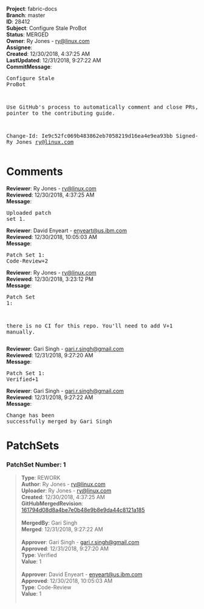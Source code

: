 <strong>Project</strong>: fabric-docs<br><strong>Branch</strong>: master<br><strong>ID</strong>: 28412<br><strong>Subject</strong>: Configure Stale ProBot<br><strong>Status</strong>: MERGED<br><strong>Owner</strong>: Ry Jones - ry@linux.com<br><strong>Assignee</strong>:<br><strong>Created</strong>: 12/30/2018, 4:37:25 AM<br><strong>LastUpdated</strong>: 12/31/2018, 9:27:22 AM<br><strong>CommitMessage</strong>:<br><pre>Configure Stale ProBot

Use GitHub's process to automatically comment
and close PRs, with a pointer to the contributing
guide.

Change-Id: Ie9c52fc069b483862eb7058219d16ea4e9ea93bb
Signed-off-by: Ry Jones <ry@linux.com>
</pre><h1>Comments</h1><strong>Reviewer</strong>: Ry Jones - ry@linux.com<br><strong>Reviewed</strong>: 12/30/2018, 4:37:25 AM<br><strong>Message</strong>: <pre>Uploaded patch set 1.</pre><strong>Reviewer</strong>: David Enyeart - enyeart@us.ibm.com<br><strong>Reviewed</strong>: 12/30/2018, 10:05:03 AM<br><strong>Message</strong>: <pre>Patch Set 1: Code-Review+2</pre><strong>Reviewer</strong>: Ry Jones - ry@linux.com<br><strong>Reviewed</strong>: 12/30/2018, 3:23:12 PM<br><strong>Message</strong>: <pre>Patch Set 1:

there is no CI for this repo. You'll need to add V+1 manually.</pre><strong>Reviewer</strong>: Gari Singh - gari.r.singh@gmail.com<br><strong>Reviewed</strong>: 12/31/2018, 9:27:20 AM<br><strong>Message</strong>: <pre>Patch Set 1: Verified+1</pre><strong>Reviewer</strong>: Gari Singh - gari.r.singh@gmail.com<br><strong>Reviewed</strong>: 12/31/2018, 9:27:22 AM<br><strong>Message</strong>: <pre>Change has been successfully merged by Gari Singh</pre><h1>PatchSets</h1><h3>PatchSet Number: 1</h3><blockquote><strong>Type</strong>: REWORK<br><strong>Author</strong>: Ry Jones - ry@linux.com<br><strong>Uploader</strong>: Ry Jones - ry@linux.com<br><strong>Created</strong>: 12/30/2018, 4:37:25 AM<br><strong>GitHubMergedRevision</strong>: [161794d08d8a4be7e0b48e9b8e9da44c8121a185](https://github.com/hyperledger/fabric-docs/commit/161794d08d8a4be7e0b48e9b8e9da44c8121a185)<br><br><strong>MergedBy</strong>: Gari Singh<br><strong>Merged</strong>: 12/31/2018, 9:27:22 AM<br><br><strong>Approver</strong>: Gari Singh - gari.r.singh@gmail.com<br><strong>Approved</strong>: 12/31/2018, 9:27:20 AM<br><strong>Type</strong>: Verified<br><strong>Value</strong>: 1<br><br><strong>Approver</strong>: David Enyeart - enyeart@us.ibm.com<br><strong>Approved</strong>: 12/30/2018, 10:05:03 AM<br><strong>Type</strong>: Code-Review<br><strong>Value</strong>: 1<br><br></blockquote>